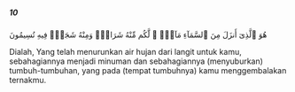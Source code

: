 ##### 10

<span class="ayah">هُوَ ٱلَّذِىٓ أَنزَلَ مِنَ ٱلسَّمَآءِ مَآءًۭ ۖ لَّكُم مِّنْهُ شَرَابٌۭ وَمِنْهُ شَجَرٌۭ فِيهِ تُسِيمُونَ</span>

<span class="ayah_translation">Dialah, Yang telah menurunkan air hujan dari langit untuk kamu, sebahagiannya menjadi minuman dan sebahagiannya (menyuburkan) tumbuh-tumbuhan, yang pada (tempat tumbuhnya) kamu menggembalakan ternakmu.</span>
